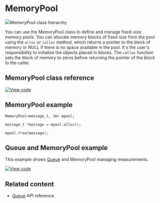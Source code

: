 # MemoryPool

<span class="images">![](https://os.mbed.com/docs/mbed-os/development/mbed-os-api-doxy/classrtos_1_1_memory_pool.png)<span>MemoryPool class hierarchy</span></span>

You can use the MemoryPool class to define and manage fixed-size memory pools. You can allocate memory blocks of fixed size from the pool using the `alloc` or `calloc` method, which returns a pointer to the block of memory or NULL if there is no space available in the pool. It's the user's responsibility to initialize the objects placed in blocks. The `calloc` function sets the block of memory to zeros before returning the pointer of the block to the caller.

## MemoryPool class reference

[![View code](https://www.mbed.com/embed/?type=library)](https://os.mbed.com/docs/mbed-os/development/mbed-os-api-doxy/classrtos_1_1_memory_pool.html)

## MemoryPool example

```
MemoryPool<message_t, 16> mpool;

message_t *message = mpool.alloc();

mpool.free(message);
```

## Queue and MemoryPool example

This example shows [Queue](queue.html) and MemoryPool managing measurements.

[![View code](https://www.mbed.com/embed/?url=https://github.com/ARMmbed/mbed-os-snippet-Queue/)](https://github.com/ARMmbed/mbed-os-snippet-Queue/blob/master/main.cpp)

## Related content

- [Queue](queue.html) API reference.
